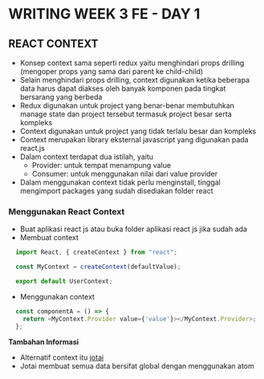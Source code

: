 # WRITING WEEK 3 FE - DAY 1
## REACT CONTEXT
- Konsep context sama seperti redux yaitu menghindari props drilling (mengoper props yang sama dari parent ke child-child)
- Selain menghindari props drilling, context digunakan ketika beberapa data harus dapat diakses oleh banyak komponen pada tingkat bersarang yang berbeda
- Redux digunakan untuk project yang benar-benar membutuhkan manage state dan project tersebut termasuk project besar serta kompleks
- Context digunakan untuk project yang tidak terlalu besar dan kompleks
- Context merupakan library eksternal javascript yang digunakan pada react.js
- Dalam context terdapat dua istilah, yaitu
  - Provider: untuk tempat menampung value
  - Consumer: untuk menggunakan nilai dari value provider
- Dalam menggunakan context tidak perlu menginstall, tinggal mengimport packages yang sudah disediakan folder react


### Menggunakan React Context
- Buat aplikasi react js atau buka folder aplikasi react js jika sudah ada
- Membuat context
```js
  import React, { createContext } from "react";

  const MyContext = createContext(defaultValue);

  export default UserContext;
```

- Menggunakan context
```js
  const componentA = () => {
    return <MyContext.Provider value={'value'}></MyContext.Provider>;
  };
```

**Tambahan Informasi**
- Alternatif context itu [jotai](https://jotai.org/docs/introduction)
- Jotai membuat semua data bersifat global dengan menggunakan atom
